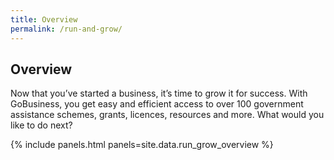 ```yaml
---
title: Overview
permalink: /run-and-grow/
---
```


## Overview

Now that you’ve started a business, it’s time to grow it for success. With GoBusiness, you get easy and efficient access to over 100 government assistance schemes, grants, licences, resources and more. What would you like to do next?

{% include panels.html panels=site.data.run_grow_overview %}